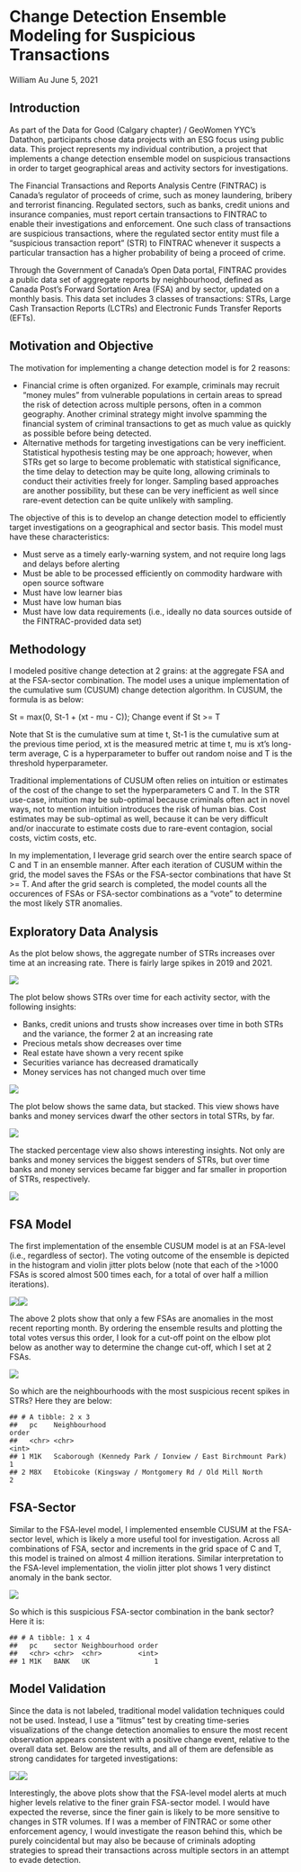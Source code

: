 Change Detection Ensemble Modeling for Suspicious Transactions
================
William Au
June 5, 2021

## Introduction

As part of the Data for Good (Calgary chapter) / GeoWomen YYC’s
Datathon, participants chose data projects with an ESG focus using
public data. This project represents my individual contribution, a
project that implements a change detection ensemble model on suspicious
transactions in order to target geographical areas and activity sectors
for investigations.

The Financial Transactions and Reports Analysis Centre (FINTRAC) is
Canada’s regulator of proceeds of crime, such as money laundering,
bribery and terrorist financing. Regulated sectors, such as banks,
credit unions and insurance companies, must report certain transactions
to FINTRAC to enable their investigations and enforcement. One such
class of transactions are suspicious transactions, where the regulated
sector entity must file a “suspicious transaction report” (STR) to
FINTRAC whenever it suspects a particular transaction has a higher
probability of being a proceed of crime.

Through the Government of Canada’s Open Data portal, FINTRAC provides a
public data set of aggregate reports by neighbourhood, defined as Canada
Post’s Forward Sortation Area (FSA) and by sector, updated on a monthly
basis. This data set includes 3 classes of transactions: STRs, Large
Cash Transaction Reports (LCTRs) and Electronic Funds Transfer Reports
(EFTs).

## Motivation and Objective

The motivation for implementing a change detection model is for 2
reasons:

  - Financial crime is often organized. For example, criminals may
    recruit “money mules” from vulnerable populations in certain areas
    to spread the risk of detection across multiple persons, often in a
    common geography. Another criminal strategy might involve spamming
    the financial system of criminal transactions to get as much value
    as quickly as possible before being detected.
  - Alternative methods for targeting investigations can be very
    inefficient. Statistical hypothesis testing may be one approach;
    however, when STRs get so large to become problematic with
    statistical significance, the time delay to detection may be quite
    long, allowing criminals to conduct their activities freely for
    longer. Sampling based approaches are another possibility, but these
    can be very inefficient as well since rare-event detection can be
    quite unlikely with sampling.

The objective of this is to develop an change detection model to
efficiently target investigations on a geographical and sector basis.
This model must have these characteristics:

  - Must serve as a timely early-warning system, and not require long
    lags and delays before alerting
  - Must be able to be processed efficiently on commodity hardware with
    open source software
  - Must have low learner bias
  - Must have low human bias
  - Must have low data requirements (i.e., ideally no data sources
    outside of the FINTRAC-provided data set)

## Methodology

I modeled positive change detection at 2 grains: at the aggregate FSA
and at the FSA-sector combination. The model uses a unique
implementation of the cumulative sum (CUSUM) change detection algorithm.
In CUSUM, the formula is as below:

St = max(0, St-1 + (xt - mu - C)); Change event if St \>= T

Note that St is the cumulative sum at time t, St-1 is the cumulative sum
at the previous time period, xt is the measured metric at time t, mu is
xt’s long-term average, C is a hyperparameter to buffer out random noise
and T is the threshold hyperparameter.

Traditional implementations of CUSUM often relies on intuition or
estimates of the cost of the change to set the hyperparameters C and T.
In the STR use-case, intuition may be sub-optimal because criminals
often act in novel ways, not to mention intuition introduces the risk of
human bias. Cost estimates may be sub-optimal as well, because it can be
very difficult and/or inaccurate to estimate costs due to rare-event
contagion, social costs, victim costs, etc.

In my implementation, I leverage grid search over the entire search
space of C and T in an ensemble manner. After each iteration of CUSUM
within the grid, the model saves the FSAs or the FSA-sector combinations
that have St \>= T. And after the grid search is completed, the model
counts all the occurences of FSAs or FSA-sector combinations as a “vote”
to determine the most likely STR anomalies.

## Exploratory Data Analysis

As the plot below shows, the aggregate number of STRs increases over
time at an increasing rate. There is fairly large spikes in 2019 and
2021.

![](detect_str_chg_files/figure-gfm/eda1-1.png)<!-- -->

The plot below shows STRs over time for each activity sector, with the
following insights:

  - Banks, credit unions and trusts show increases over time in both
    STRs and the variance, the former 2 at an increasing rate
  - Precious metals show decreases over time
  - Real estate have shown a very recent spike
  - Securities variance has decreased dramatically
  - Money services has not changed much over time

![](detect_str_chg_files/figure-gfm/eda2-1.png)<!-- -->

The plot below shows the same data, but stacked. This view shows have
banks and money services dwarf the other sectors in total STRs, by far.

![](detect_str_chg_files/figure-gfm/eda3-1.png)<!-- -->

The stacked percentage view also shows interesting insights. Not only
are banks and money services the biggest senders of STRs, but over time
banks and money services became far bigger and far smaller in proportion
of STRs, respectively.

![](detect_str_chg_files/figure-gfm/eda4-1.png)<!-- -->

## FSA Model

The first implementation of the ensemble CUSUM model is at an FSA-level
(i.e., regardless of sector). The voting outcome of the ensemble is
depicted in the histogram and violin jitter plots below (note that each
of the \>1000 FSAs is scored almost 500 times each, for a total of over
half a million iterations).

![](detect_str_chg_files/figure-gfm/fsa-1.png)<!-- -->![](detect_str_chg_files/figure-gfm/fsa-2.png)<!-- -->

The above 2 plots show that only a few FSAs are anomalies in the most
recent reporting month. By ordering the ensemble results and plotting
the total votes versus this order, I look for a cut-off point on the
elbow plot below as another way to determine the change cut-off, which I
set at 2 FSAs.

![](detect_str_chg_files/figure-gfm/fsa2-1.png)<!-- -->

So which are the neighbourhoods with the most suspicious recent spikes
in STRs? Here they are below:

    ## # A tibble: 2 x 3
    ##   pc    Neighbourhood                                              order
    ##   <chr> <chr>                                                      <int>
    ## 1 M1K   Scaborough (Kennedy Park / Ionview / East Birchmount Park)     1
    ## 2 M8X   Etobicoke (Kingsway / Montgomery Rd / Old Mill North           2

## FSA-Sector

Similar to the FSA-level model, I implemented ensemble CUSUM at the
FSA-sector level, which is likely a more useful tool for investigation.
Across all combinations of FSA, sector and increments in the grid space
of C and T, this model is trained on almost 4 million iterations.
Similar interpretation to the FSA-level implementation, the violin
jitter plot shows 1 very distinct anomaly in the bank sector.

![](detect_str_chg_files/figure-gfm/sector-1.png)<!-- -->

So which is this suspicious FSA-sector combination in the bank sector?
Here it is:

    ## # A tibble: 1 x 4
    ##   pc    sector Neighbourhood order
    ##   <chr> <chr>  <chr>         <int>
    ## 1 M1K   BANK   UK                1

## Model Validation

Since the data is not labeled, traditional model validation techniques
could not be used. Instead, I use a “litmus” test by creating
time-series visualizations of the change detection anomalies to ensure
the most recent observation appears consistent with a positive change
event, relative to the overall data set. Below are the results, and all
of them are defensible as strong candidates for targeted investigations:

![](detect_str_chg_files/figure-gfm/test-1.png)<!-- -->![](detect_str_chg_files/figure-gfm/test-2.png)<!-- -->

Interestingly, the above plots show that the FSA-level model alerts at
much higher levels relative to the finer grain FSA-sector model. I would
have expected the reverse, since the finer gain is likely to be more
sensitive to changes in STR volumes. If I was a member of FINTRAC or
some other enforcement agency, I would investigate the reason behind
this, which be purely coincidental but may also be because of criminals
adopting strategies to spread their transactions across multiple sectors
in an attempt to evade detection.
